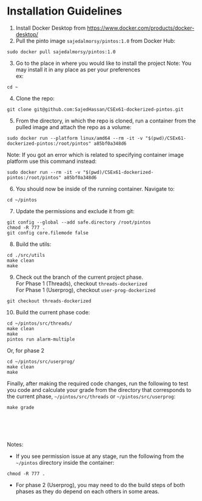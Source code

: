 # Installation Guidelines

1) Install Docker Desktop from https://www.docker.com/products/docker-desktop/
2) Pull the pinto image `sajedalmorsy/pintos:1.0` from Docker Hub:
```
sudo docker pull sajedalmorsy/pintos:1.0
```
3) Go to the place in where you would like to install the project
Note: You may install it in any place as per your preferences \
ex:
```
cd ~
```
4) Clone the repo:
```
git clone git@github.com:SajedHassan/CSEx61-dockerized-pintos.git
```
5) From the directory, in which the repo is cloned, run a container from the pulled image and attach the repo as a volume:
```
sudo docker run --platform linux/amd64 --rm -it -v "$(pwd)/CSEx61-dockerized-pintos:/root/pintos" a85bf0a348d6
```
Note: If you got an error which is related to specifying container image platform use this command instead:
```
sudo docker run --rm -it -v "$(pwd)/CSEx61-dockerized-pintos:/root/pintos" a85bf0a348d6
```
6) You should now be inside of the running container. Navigate to:
```
cd ~/pintos
```
7) Update the permissions and exclude it from git:
```
git config --global --add safe.directory /root/pintos
chmod -R 777 .
git config core.filemode false
```
8) Build the utils:
```
cd ./src/utils
make clean
make
```
9) Check out the branch of the current project phase.\
For Phase 1 (Threads), checkout `threads-dockerized` \
For Phase 1 (Userprog), checkout `user-prog-dockerized`
```
git checkout threads-dockerized
```
10) Build the current phase code:
```
cd ~/pintos/src/threads/
make clean
make
pintos run alarm-multiple
```
Or, for phase 2
```
cd ~/pintos/src/userprog/
make clean
make
```

Finally, after making the required code changes, run the following to test you code and calculate your grade from the directory that corresponds to the current phase, `~/pintos/src/threads` or `~/pintos/src/userprog`:
```
make grade
```


<br><br><br><br>
Notes:
- If you see permission issue at any stage, run the following from the `~/pintos` directory inside the container:
```
chmod -R 777 .
```
- For phase 2 (Userprog), you may need to do the build steps of both phases as they do depend on each others in some areas.
